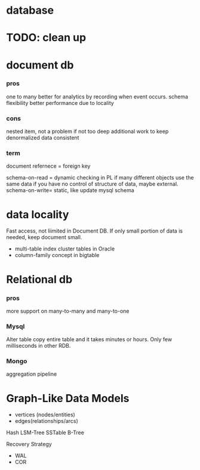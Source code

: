 # database

# TODO: clean up

# document db

### pros

one to many
better for analytics by recording when event occurs.
schema flexibility
better performance due to locality

### cons

nested item, not a problem if not too deep
additional work to keep denormalized data consistent

### term

document refernece = foreign key

schema-on-read = dynamic checking in PL
    if many different objects use the same data
    if you have no control of structure of data, maybe external.
schema-on-write= static, like update mysql schema

# data locality

Fast access, not liimited in Document DB. If only small portion of data is needed, keep document small.

- multi-table index cluster tables in Oracle
- column-family concept in bigtable

# Relational db

### pros

more support on many-to-many and many-to-one

### Mysql

Alter table copy entire table and it takes minutes or hours. Only few milliseconds in other RDB.

### Mongo

aggregation pipeline

# Graph-Like Data Models

- vertices (nodes/entities)
- edges(relationships/arcs)

Hash
LSM-Tree
SSTable
B-Tree

Recovery Strategy

- WAL
- COR
